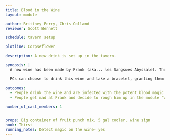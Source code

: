 ```yaml
---
title: Blood in the Wine
Layout: module

author: Brittney Perry, Chris Colland
reviewer: Scott Bennett

schedule: tavern setup

plotline: Corpseflower

description: A new drink is set up in the tavern. 

synopsis: |
  A new wine has been made by Frank (aka... les Sangsues Abyssale). The wine is a blood red thirst quencher and is being offered for free in the tavern. 

  PCs can choose to drink this wine and take a bracelet, granting them +2 damage per hand. They also contract Sangsues Fever. At night, their dreams are filled with blood.  Their veins are now very prominent, a bright red color and easy to see. There is a good chance that it will draw the wrong kind of attention from the local vampires. The PCs are having a horrible time trying to stay cool, having intense hot flashes and running a fever. 
  
outcomes: 
  - People drink the wine and are infected with the potent blood magic. 
  - People get mad at Frank and decide to rough him up in the module "We'll beat him bloody"

number_of_cast_members: 1


props: Big container of fruit punch mix, 5 gal cooler, wine sign
hook: Thirst
running_notes: Detect magic on the wine- yes
---
```

